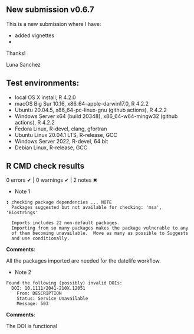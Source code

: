 ## New submission v0.6.7
This is a new submission where I have:

* added vignettes
*

Thanks!

Luna Sanchez


## Test environments:

* local OS X install, R 4.2.0
* macOS Big Sur 10.16, x86_64-apple-darwin17.0, R 4.2.2
* Ubuntu 20.04.5, x86_64-pc-linux-gnu (github actions), R 4.2.2
* Windows Server x64 (build 20348), x86_64-w64-mingw32 (github actions), R 4.2.2
* Fedora Linux, R-devel, clang, gfortran
* Ubuntu Linux 20.04.1 LTS, R-release, GCC
* Windows Server 2022, R-devel, 64 bit
* Debian Linux, R-release, GCC


## R CMD check results

0 errors ✔ | 0 warnings ✔ | 2 notes ✖

* Note 1

```
❯ checking package dependencies ... NOTE
  Packages suggested but not available for checking: 'msa', 'Biostrings'

  Imports includes 22 non-default packages.
  Importing from so many packages makes the package vulnerable to any
  of them becoming unavailable.  Move as many as possible to Suggests
  and use conditionally.
```
**Comments**: <br/>

All the packages imported are needed for the datelife workflow.


* Note 2

```
Found the following (possibly) invalid DOIs:
  DOI: 10.1111/2041-210X.12051
    From: DESCRIPTION
    Status: Service Unavailable
    Message: 503
```
**Comments**: <br/>

The DOI is functional
